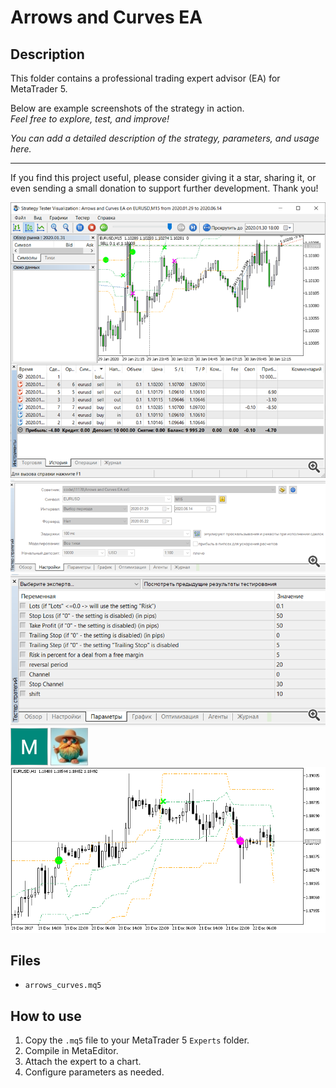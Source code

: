 # Arrows and Curves EA

## Description
This folder contains a professional trading expert advisor (EA) for MetaTrader 5.

Below are example screenshots of the strategy in action.  
*Feel free to explore, test, and improve!*

*You can add a detailed description of the strategy, parameters, and usage here.*

---

If you find this project useful, please consider giving it a star, sharing it, or even sending a small donation to support further development. Thank you!

![Screenshot](2020-06-16_06h51_28__1.png)
![Screenshot](2020-06-16_06h51_50__1.png)
![Screenshot](2020-06-16_06h52_13__1.png)
![Screenshot](6514D8FA-D3A9.png)
![Screenshot](65d8b5a2-f9d9.jpg)
![Screenshot](Arrows7Curves.png)

## Files
- `arrows_curves.mq5`

## How to use
1. Copy the `.mq5` file to your MetaTrader 5 `Experts` folder.
2. Compile in MetaEditor.
3. Attach the expert to a chart.
4. Configure parameters as needed.

